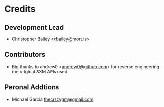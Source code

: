 # Credits

## Development Lead

- Christopher Bailey \<<cbailey@mort.is>\>

## Contributors

- Big thanks to andrew0 \<<andrew0@github.com>\> for reverse
  engineering the original SXM APIs used

## Peronal Addtions

- Michael Garcia <thecrazygm@gmail.com>
